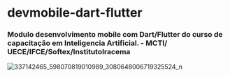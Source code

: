 # devmobile-dart-flutter

### Modulo desenvolvimento mobile com Dart/Flutter do curso de capacitação em Inteligencia Artificial.  - MCTI/ UECE/IFCE/Softex/InstitutoIracema


![337142465_598070819010989_3080648006719325524_n](https://user-images.githubusercontent.com/101668192/228652392-e89ca662-1a1b-4353-a084-cfd6a7becea8.jpg)
